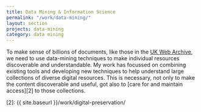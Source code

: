```yaml
---
title: Data Mining & Information Science
permalink: "/work/data-mining/"
layout: section
projects: data-mining
category: data mining
---
```


To make sense of billions of documents, like those in the [UK Web Archive][1], we need to use data-mining techniques to make individual resources discoverable and understandable. My work has focussed on combining existing tools and developing new techniques to help understand large collections of diverse digital resources. This is necessary, not only to make the content discoverable and useful, got also to [care for and maintain access][2] to those collections.

[1]: http://www.webarchive.org.uk/
[2]: {{ site.baseurl }}/work/digital-preservation/